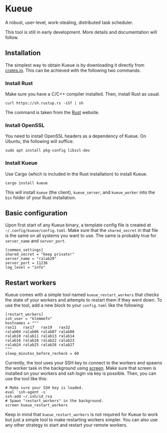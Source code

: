 # Kueue

A robust, user-level, work-stealing, distributed task scheduler.

This tool is still in early development. More details and documentation will follow.

## Installation

The simplest way to obtain Kueue is by downloading it directly from [crates.io](https://crates.io/crates/kueue).
This can be achieved with the following two commands.

### Install Rust

Make sure you have a C/C++ compiler installed. Then, install Rust as usual.

    curl https://sh.rustup.rs -sSf | sh

The command is taken from the [Rust](https://www.rust-lang.org/tools/install) website.

### Install OpenSSL

You need to install OpenSSL headers as a dependency of Kueue. On Ubuntu, the following will suffice:

    sudo apt install pkg-config libssl-dev

### Install Kueue

Use Cargo (which is included in the Rust installation) to install Kueue.

    cargo install kueue

This will install `kueue` (the client), `kueue_server`, and `kueue_worker` into the `bin` folder of your Rust installation.

## Basic configuration

Upon first start of any Kueue binary, a template config file is created at `~/.config/kueue/config.toml`.
Make sure that the `shared_secret` in that file is the same on all systems you want to use. The same is probably true for `server_name` and `server_port`.

    [common_settings]
    shared_secret = "keep private!"
    server_name = "ralab29"
    server_port = 11236
    log_level = "info"

## Restart workers

Kueue comes with a simple tool named `kueue_restart_workers` that checks the state of your workers and attempts to restart them if they went down.
To use the tool, add a new block to your `config.toml` like the following:

    [restart_workers]
    ssh_user = "klemmefn"
    hostnames = """
    rax11   rax17   rax19   rax32
    ralab04 ralab06 ralab07 ralab08
    ralab10 ralab11 ralab13 ralab14
    ralab16 ralab18 ralab22 ralab23
    ralab24 ralab25 ralab26 ralab27
    """
    sleep_minutes_before_recheck = 60

Currently, the tool uses your SSH key to connect to the workers and spawns the worker task in the background using [screen](https://linux.die.net/man/1/screen). Make sure that screen is installed on your workers and ssh login via key is possible. Then, you can use the tool like this:

    # Make sure your SSH key is loaded.
    eval `ssh-agent -s`
    ssh-add ~/.ssh/id_rsa
    # Spawn "restart_workers" in the background.
    screen kueue_restart_workers

Keep in mind that `kueue_restart_workers` is not required for Kueue to work but just a simple tool to make restarting workers simpler. You can also use any other strategy to start and restart your remote workers.

